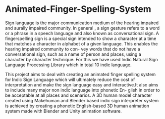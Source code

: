 # Animated-Finger-Spelling-System
Sign language is the major communication medium of the hearing
impaired and aurally impaired community. In general , a sign gesture
refers to a word or a phrase in a speech language and also known as
conversational sign. A fingerspelling sign is a special sign intended to
show a character at a time that matches a character in alphabet of a
given language. This enables the hearing impaired community to con-
vey words that do not have a conversational sign, such as a name of
person and places, using a character by character technique. For this
we have used Indic Natural Sign Language Processing Library which
in total 10 indic language.


This project aims to deal with creating an animated finger spelling
system for Indic Sign Language which will ultimately reduce the cost
of interpretation and make the sign language easy and interactive.It
also aims to include many major non indic language into phonetic En-
glish in order to be acceptable at all places and scenarios.
A 3D human model character created using Makehuman and Blender
based indic sign interpreter system is achieved by creating a phonetic
English-based 3D human animation system made with Blender and
Unity animation software.
